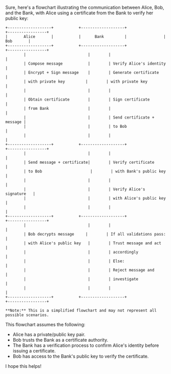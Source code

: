 Sure, here's a flowchart illustrating the communication between Alice, Bob, and the Bank, with Alice using a certificate from the Bank to verify her public key:

```
+-------------------+           +-------------------+                +-----------------+
|       Alice       |           |      Bank         |                |       Bob       |
+-------------------+           +-------------------+                +-----------------+
        |                           |        |                            |
        | Compose message           |        | Verify Alice's identity      |
        | Encrypt + Sign message    |        | Generate certificate         |
        | with private key         |        | with private key           |
        |                           |        |                           |
        | Obtain certificate        |        | Sign certificate           |
        | from Bank                 |        |                            |
        |                           |        | Send certificate + message |
        |                           |        | to Bob                     |
        |                           |        |                           |
+-------------------+           +-------------------+                +-----------------+
        |                           |        |                            |
        | Send message + certificate|        | Verify certificate          |
        | to Bob                     |        | with Bank's public key     |
        |                           |        |                            |
        |                           |        | Verify Alice's signature   |
        |                           |        | with Alice's public key    |
        |                           |        |                            |
+-------------------+           +-------------------+                +-----------------+
        |                           |        |                            |
        | Bob decrypts message     |        | If all validations pass:   |
        | with Alice's public key   |        | Trust message and act       |
        |                           |        | accordingly               |
        |                           |        | Else:                       |
        |                           |        | Reject message and         |
        |                           |        | investigate                |
        |                           |        |                            |
+-------------------+           +-------------------+                +-----------------+

**Note:** This is a simplified flowchart and may not represent all possible scenarios.
```

This flowchart assumes the following:

* Alice has a private/public key pair.
* Bob trusts the Bank as a certificate authority.
* The Bank has a verification process to confirm Alice's identity before issuing a certificate.
* Bob has access to the Bank's public key to verify the certificate.

I hope this helps!